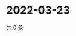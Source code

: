 # 2022-03-23

共 0 条

<!-- BEGIN WEIBO -->
<!-- 最后更新时间 Wed Mar 23 2022 04:16:04 GMT+0800 (China Standard Time) -->

<!-- END WEIBO -->
